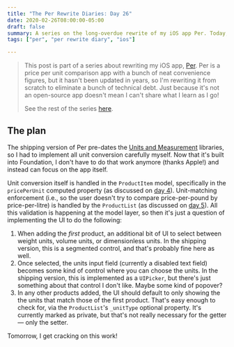 ```yaml
---
title: "The Per Rewrite Diaries: Day 26"
date: 2020-02-26T08:00:00-05:00
draft: false
summary: A series on the long-overdue rewrite of my iOS app Per. Today, I plan out the automatic unit conversion feature.
tags: ["per", "per rewrite diary", "ios"]

---
```


> This post is part of a series about rewriting my iOS app, [Per](https://droppedbits.com/apps/per). Per is a price per unit comparison app with a bunch of neat convenience figures, but it hasn't been updated in years, so I'm rewriting it from scratch to eliminate a bunch of technical debt. Just because it's not an open-source app doesn't mean I can't share what I learn as I go!
> 
> See the rest of the series [here](/tags/per-rewrite-diary/).

## The plan

The shipping version of Per pre-dates the [Units and Measurement] libraries, so I had to implement all unit conversion carefully myself. Now that it's built into Foundation, I don't have to do that work anymore (thanks Apple!) and instead can focus on the app itself.

Unit conversion itself is handled in the `ProductItem` model, specifically in the `pricePerUnit` computed property (as discussed on [day 4]). Unit-matching enforcement (i.e., so the user doesn't try to compare price-per-pound by price-per-litre) is handled by the `ProductList` (as discussed on [day 5]). All this validation is happening at the model layer, so then it's just a question of implementing the UI to do the following:

1. When adding the _first_ product, an additional bit of UI to select between weight units, volume units, or dimensionless units. In the shipping version, this is a segmented control, and that's probably fine here as well.
2. Once selected, the units input field (currently a disabled text field) becomes some kind of control where you can choose the units. In the shipping version, this is implemented as a `UIPicker`, but there's just something about that control I don't like. Maybe some kind of popover?
3. In any other products added, the UI should default to only showing the the units that match those of the first product. That's easy enough to check for, via the `ProductList`'s `_unitType` optional property. It's currently marked as private, but that's not really necessary for the getter — only the setter.

Tomorrow, I get cracking on this work!

[Units and Measurement]: https://developer.apple.com/documentation/foundation/units_and_measurement
[day 4]: /post/per-diaries-day-4/
[day 5]: /post/per-diaries-day-5/